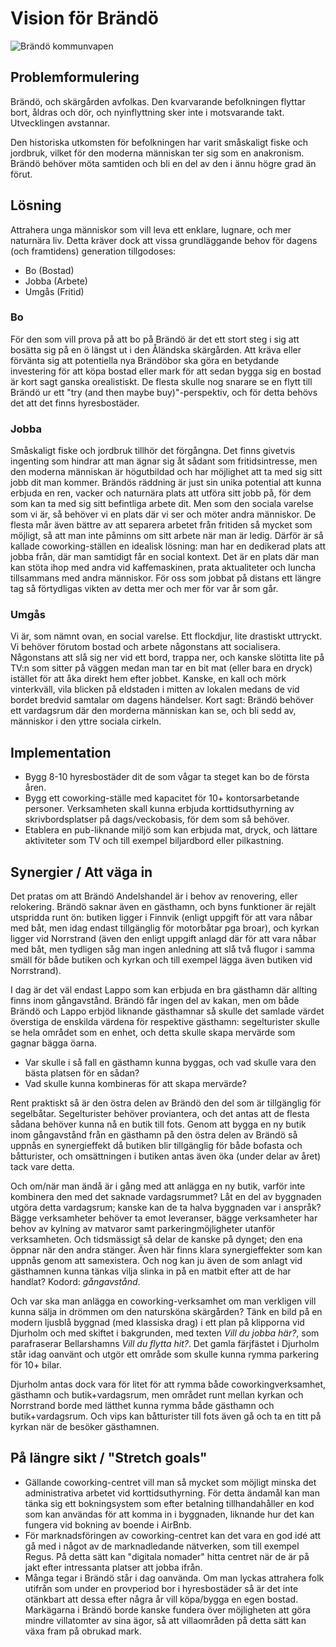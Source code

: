# Vision för Brändö
![Brändö kommunvapen](https://upload.wikimedia.org/wikipedia/commons/thumb/5/5a/Kommunvapen_%C3%A5rsmodell_05.tif/lossless-page1-90px-Kommunvapen_%C3%A5rsmodell_05.tif.png)

## Problemformulering

Brändö, och skärgården avfolkas. Den kvarvarande befolkningen flyttar bort, åldras och dör, och nyinflyttning sker inte i motsvarande takt. Utvecklingen avstannar.

Den historiska utkomsten för befolkningen har varit småskaligt fiske och jordbruk, vilket för den moderna människan ter sig som en anakronism. Brändö behöver möta samtiden och bli en del av den i ännu högre grad än förut.

## Lösning
Attrahera unga människor som vill leva ett enklare, lugnare, och mer naturnära liv. Detta kräver dock att vissa grundläggande behov för dagens (och framtidens) generation tillgodoses:

- Bo (Bostad)
- Jobba (Arbete)
- Umgås (Fritid)

### Bo
För den som vill prova på att bo på Brändö är det ett stort steg i sig att bosätta sig på en ö längst ut i den Åländska skärgården. Att kräva eller förvänta sig att potentiella nya Brändöbor ska göra en betydande investering för att köpa bostad eller mark för att sedan bygga sig en bostad är kort sagt ganska orealistiskt. De flesta skulle nog snarare se en flytt till Brändö ur ett "try (and then maybe buy)"-perspektiv, och för detta behövs det att det finns hyresbostäder.

### Jobba
Småskaligt fiske och jordbruk tillhör det förgångna. Det finns givetvis ingenting som hindrar att man ägnar sig åt sådant som fritidsintresse, men den moderna människan är högutbildad och har möjlighet att ta med sig sitt jobb dit man kommer. Brändös räddning är just sin unika potential att kunna erbjuda en ren, vacker och naturnära plats att utföra sitt jobb på, för dem som kan ta med sig sitt befintliga arbete dit. Men som den sociala varelse som vi är, så behöver vi en plats där vi ser och möter andra människor. De flesta mår även bättre av att separera arbetet från fritiden så mycket som möjligt, så att man inte påminns om sitt arbete när man är ledig. Därför är så kallade coworking-ställen en idealisk lösning: man har en dedikerad plats att jobba från, där man samtidigt får en social kontext. Det är en plats där man kan stöta ihop med andra vid kaffemaskinen, prata aktualiteter och luncha tillsammans med andra människor. För oss som jobbat på distans ett längre tag så förtydligas vikten av detta mer och mer för var år som går. 

### Umgås
Vi är, som nämnt ovan, en social varelse. Ett flockdjur, lite drastiskt uttryckt. Vi behöver förutom bostad och arbete någonstans att socialisera. Någonstans att slå sig ner vid ett bord, trappa ner, och kanske slötitta lite på TV:n som sitter på väggen medan man tar en bit mat (eller bara en dryck) istället för att åka direkt hem efter jobbet. Kanske, en kall och mörk vinterkväll, vila blicken på eldstaden i mitten av lokalen medans de vid bordet bredvid samtalar om dagens händelser. Kort sagt: Brändö behöver ett vardagsrum där den morderna människan kan se, och bli sedd av, människor i den yttre sociala cirkeln.

## Implementation
- Bygg 8-10 hyresbostäder dit de som vågar ta steget kan bo de första åren.
- Bygg ett coworking-ställe med kapacitet för 10+ kontorsarbetande personer. Verksamheten skall kunna erbjuda korttidsuthyrning av skrivbordsplatser på dags/veckobasis, för dem som så behöver.
- Etablera en pub-liknande miljö som kan erbjuda mat, dryck, och lättare aktiviteter som TV och till exempel biljardbord eller pilkastning.

## Synergier / Att väga in
Det pratas om att Brändö Andelshandel är i behov av renovering, eller relokering. Brändö saknar även en gästhamn, och byns funktioner är rejält utspridda runt ön: butiken ligger i Finnvik (enligt uppgift för att vara nåbar med båt, men idag endast tillgänglig för motorbåtar pga broar), och kyrkan ligger vid Norrstrand (även den enligt uppgift anlagd där för att vara nåbar med båt, men tydligen såg man ingen anledning att slå två flugor i samma smäll för både butiken och kyrkan och till exempel lägga även butiken vid Norrstrand).

I dag är det väl endast Lappo som kan erbjuda en bra gästhamn där allting finns inom gångavstånd. Brändö får ingen del av kakan, men om både Brändö och Lappo erbjöd liknande gästhamnar så skulle det samlade värdet överstiga de enskilda värdena för respektive gästhamn: segelturister skulle se hela området som en enhet, och detta skulle skapa mervärde som gagnar bägga öarna.

- Var skulle i så fall en gästhamn kunna byggas, och vad skulle vara den bästa platsen för en sådan? 
- Vad skulle kunna kombineras för att skapa mervärde? 

Rent praktiskt så är den östra delen av Brändö den del som är tillgänglig för segelbåtar. Segelturister behöver proviantera, och det antas att de flesta sådana behöver kunna nå en butik till fots. Genom att bygga en ny butik inom gångavstånd från en gästhamn på den östra delen av Brändö så uppnås en synergieffekt då butiken blir tillgänglig för både bofasta och båtturister, och omsättningen i butiken antas även öka (under delar av året) tack vare detta.

Och om/när man ändå är i gång med att anlägga en ny butik, varför inte kombinera den med det saknade vardagsrummet? Låt en del av byggnaden utgöra detta vardagsrum; kanske kan de ta halva byggnaden var i anspråk? Bägge verksamheter behöver ta emot leveranser, bägge verksamheter har behov av kylning av matvaror samt parkeringmöjligheter utanför verksamheten. Och tidsmässigt så delar de kanske på dynget; den ena öppnar när den andra stänger. Även här finns klara synergieffekter som kan uppnås genom att samexistera. Och nog kan ju även de som anlagt vid gästhamnen kunna tänkas vilja slinka in på en matbit efter att de har handlat? Kodord: <i>gångavstånd</i>.

Och var ska man anlägga en coworking-verksamhet om man verkligen vill kunna sälja in drömmen om den natursköna skärgården? Tänk en bild på en modern ljusblå byggnad (med klassiska drag) i ett plan på klipporna vid Djurholm och med skiftet i bakgrunden, med texten <i>Vill du jobba här?</i>, som parafraserar Bellarshamns <i>Vill du flytta hit?</i>.
Det gamla färjfästet i Djurholm står idag oanvänt och utgör ett område som skulle kunna rymma parkering för 10+ bilar.

Djurholm antas dock vara för litet för att rymma både coworkingverksamhet, gästhamn och butik+vardagsrum, men området runt mellan kyrkan och Norrstrand borde med lätthet kunna rymma både gästhamn och butik+vardagsrum. Och vips kan båtturister till fots även gå och ta en titt på kyrkan när de besöker gästhamnen.

## På längre sikt / "Stretch goals"
- Gällande coworking-centret vill man så mycket som möjligt minska det administrativa arbetet vid korttidsuthyrning. För detta ändamål kan man tänka sig ett bokningsystem som efter betalning tillhandahåller en kod som kan användas för att komma in i byggnaden, liknande hur det kan fungera vid bokning av boende i AirBnb. 
- För marknadsföringen av coworking-centret kan det vara en god idé att gå med i något av de marknadledande nätverken, som till exempel Regus. På detta sätt kan "digitala nomader" hitta centret när de är på jakt efter intressanta platser att jobba ifrån.
- Många tegar i Brändö står i dag oanvända. Om man lyckas attrahera folk utifrån som under en provperiod bor i hyresbostäder så är det inte otänkbart att dessa efter några år vill köpa/bygga en egen bostad. Markägarna i Brändö borde kanske fundera över möjligheten att göra mindre villatomter av sina ägor, så att villaområden på detta sätt kan växa fram på obrukad mark.
